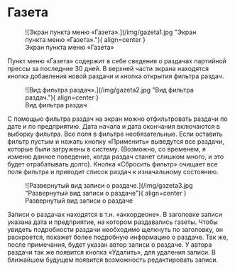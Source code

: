 # Газета
<figure markdown="span">
![Экран пункта меню «Газета».](/img/gazeta1.jpg "Экран пункта меню «Газета»."){ align=center }
  <figcaption>Экран пункта меню «Газета»</figcaption>
</figure>
Пункт меню «Газета» содержит в себе сведения о раздачах партийной прессы за последние 30 дней. В верхней части экрана
находятся кнопка добавления новой раздачи и кнопка открытия фильтра раздач.

<figure markdown="span">
![Вид фильтра раздач».](/img/gazeta2.jpg "Вид фильтра раздач."){ align=center }
  <figcaption>
    Вид фильтра раздач
  </figcaption>
</figure>

С помощью фильтра раздач на экран можно отфильтровать раздачи по дате и по предприятию. Дата начала и дата окончания
включаются в выборку фильтра. Все поля в фильтре необязательные. Если оставить фильтр пустым и нажать кнопку «Применить»
выведутся все раздачи, которые были загружены в систему. (Возможно, со временем, я изменю данное поведение, когда раздач
станет слишком много, и это будет отрабатывать долго). Кнопка «Сбросить фильтр» очищает все поля фильтра и приводит
список раздач к изначальному состоянию.
<figure markdown="span">
![Развернутый вид записи о раздаче.](/img/gazeta3.jpg "Развернутый вид записи о раздаче"){ align=center }
  <figcaption>
    Развернутый вид записи о раздаче
  </figcaption>
</figure>

Записи о раздачах находятся в т.н. «аккордеоне». В заголовке записи указана дата и предприятие, на котором раздавались
газеты. Чтобы увидеть подробности раздачи необходимо щелкнуть по заголовку, он раскроется, покажет более подробную
информацию о раздаче. Так же, после примечания, будет указан автор записи о раздаче. У автора раздачи так же появится
кнопка «Удалить», для удаления записи. В ближайшем будущем появится возможность редактировать записи.